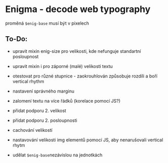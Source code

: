# Enigma - decode web typography

proměná `$enig-base` musí být v pixelech

## To-Do:
- upravit mixin enig-size pro velikosti, kde nefunguje standartní posloupnost
- upravit mixin i pro záporné (malé) velikosti textu
- otestovat pro různé stupnice - zaokrouhlován způsobuje rozdíli a boří vertical rhythm

- nastavení správného marginu
- zalomení textu na více řádků (korelace pomocí JS?)
- přidat podporu 2. velikost
- přidat podporu 2. posloupnosti
- cachování velikostí
- nastavování velikosti img elementů pomocí JS, aby nenarušovali vertical rhytm

- udělat `$enig-base`nezávislou na jednotkách


